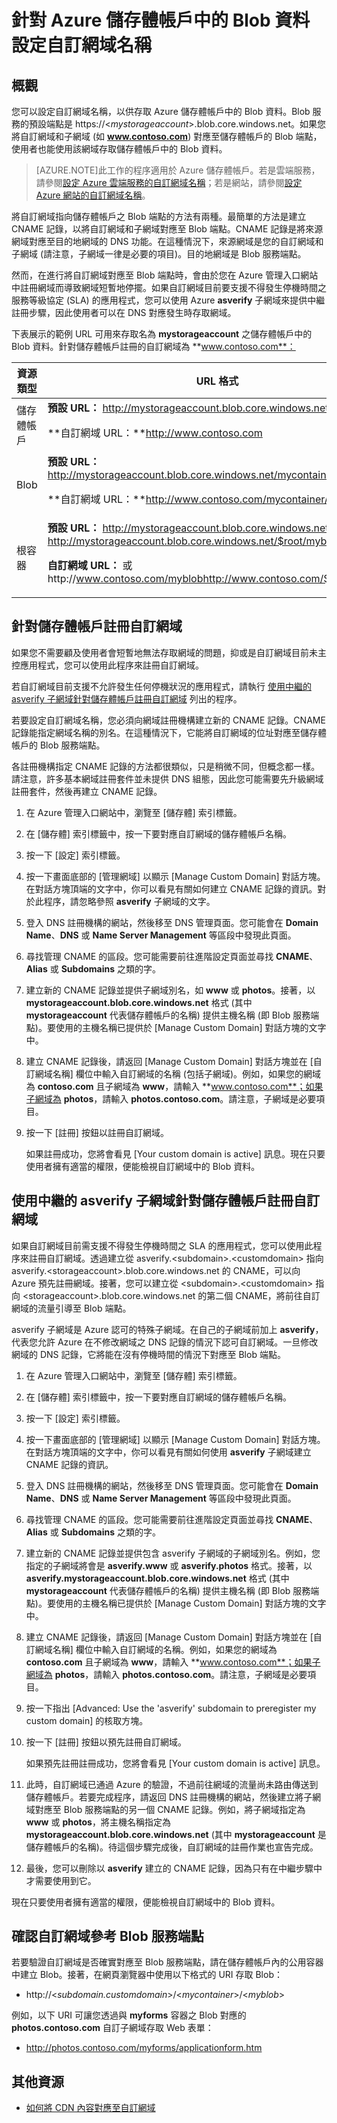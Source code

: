 <properties 
	pageTitle="針對 Azure 儲存體帳戶中的 Blob 資料設定網域名稱 | Microsoft Azure" 
	description="了解如何設定自訂網域名稱，用以存取 Azure 儲存體帳戶中的 Blob 資料。" 
	services="storage" 
	documentationCenter="" 
	authors="tamram" 
	manager="adinah" 
	editor=""/>

<tags 
	ms.service="storage" 
	ms.workload="storage" 
	ms.tgt_pltfrm="na" 
	ms.devlang="na" 
	ms.topic="article" 
	ms.date="06/18/2015" 
	ms.author="tamram"/>


# 針對 Azure 儲存體帳戶中的 Blob 資料設定自訂網域名稱

## 概觀

您可以設定自訂網域名稱，以供存取 Azure 儲存體帳戶中的 Blob 資料。Blob 服務的預設端點是 https://<*mystorageaccount*>.blob.core.windows.net。如果您將自訂網域和子網域 (如 **www.contoso.com**) 對應至儲存體帳戶的 Blob 端點，使用者也能使用該網域存取儲存體帳戶中的 Blob 資料。


> [AZURE.NOTE]此工作的程序適用於 Azure 儲存體帳戶。若是雲端服務，請參閱<a href = "/develop/net/common-tasks/custom-dns/">設定 Azure 雲端服務的自訂網域名稱</a>；若是網站，請參閱<a href="/develop/net/common-tasks/custom-dns-web-site/">設定 Azure 網站的自訂網域名稱</a>。

將自訂網域指向儲存體帳戶之 Blob 端點的方法有兩種。最簡單的方法是建立 CNAME 記錄，以將自訂網域和子網域對應至 Blob 端點。CNAME 記錄是將來源網域對應至目的地網域的 DNS 功能。在這種情況下，來源網域是您的自訂網域和子網域 (請注意，子網域一律是必要的項目)。目的地網域是 Blob 服務端點。

然而，在進行將自訂網域對應至 Blob 端點時，會由於您在 Azure 管理入口網站中註冊網域而導致網域短暫地停擺。如果自訂網域目前要支援不得發生停機時間之服務等級協定 (SLA) 的應用程式，您可以使用 Azure **asverify** 子網域來提供中繼註冊步驟，因此使用者可以在 DNS 對應發生時存取網域。

下表展示的範例 URL 可用來存取名為 **mystorageaccount** 之儲存體帳戶中的 Blob 資料。針對儲存體帳戶註冊的自訂網域為 **www.contoso.com**：

資源類型|URL 格式
---|---
儲存體帳戶|**預設 URL：** http://mystorageaccount.blob.core.windows.net<p>**自訂網域 URL：**http://www.contoso.com</td>
Blob|**預設 URL：** http://mystorageaccount.blob.core.windows.net/mycontainer/myblob<p>**自訂網域 URL：**http://www.contoso.com/mycontainer/myblob
根容器|**預設 URL：** http://mystorageaccount.blob.core.windows.net/myblob或 http://mystorageaccount.blob.core.windows.net/$root/myblob<p>**自訂網域 URL：** 或http://www.contoso.com/myblobhttp://www.contoso.com/$root/myblob

## 針對儲存體帳戶註冊自訂網域

如果您不需要顧及使用者會短暫地無法存取網域的問題，抑或是自訂網域目前未主控應用程式，您可以使用此程序來註冊自訂網域。

若自訂網域目前支援不允許發生任何停機狀況的應用程式，請執行 <a href="#register-asverify">使用中繼的 asverify 子網域針對儲存體帳戶註冊自訂網域</a> 列出的程序。

若要設定自訂網域名稱，您必須向網域註冊機構建立新的 CNAME 記錄。CNAME 記錄能指定網域名稱的別名。在這種情況下，它能將自訂網域的位址對應至儲存體帳戶的 Blob 服務端點。

各註冊機構指定 CNAME 記錄的方法都很類似，只是稍微不同，但概念都一樣。請注意，許多基本網域註冊套件並未提供 DNS 組態，因此您可能需要先升級網域註冊套件，然後再建立 CNAME 記錄。

1.  在 Azure 管理入口網站中，瀏覽至 [儲存體] 索引標籤。

2.  在 [儲存體] 索引標籤中，按一下要對應自訂網域的儲存體帳戶名稱。

3.  按一下 [設定] 索引標籤。

4.  按一下畫面底部的 [管理網域] 以顯示 [Manage Custom Domain] 對話方塊。在對話方塊頂端的文字中，你可以看見有關如何建立 CNAME 記錄的資訊。對於此程序，請忽略參照 **asverify** 子網域的文字。

5.  登入 DNS 註冊機構的網站，然後移至 DNS 管理頁面。您可能會在 **Domain Name**、**DNS** 或 **Name Server Management** 等區段中發現此頁面。

6.  尋找管理 CNAME 的區段。您可能需要前往進階設定頁面並尋找 **CNAME**、**Alias** 或 **Subdomains** 之類的字。

7.  建立新的 CNAME 記錄並提供子網域別名，如 **www** 或 **photos**。接著，以 **mystorageaccount.blob.core.windows.net** 格式 (其中 **mystorageaccount** 代表儲存體帳戶的名稱) 提供主機名稱 (即 Blob 服務端點)。要使用的主機名稱已提供於 [Manage Custom Domain] 對話方塊的文字中。

8.  建立 CNAME 記錄後，請返回 [Manage Custom Domain] 對話方塊並在 [自訂網域名稱] 欄位中輸入自訂網域的名稱 (包括子網域)。例如，如果您的網域為 **contoso.com** 且子網域為 **www**，請輸入 **www.contoso.com**；如果子網域為 **photos**，請輸入 **photos.contoso.com**。請注意，子網域是必要項目。

9. 按一下 [註冊] 按鈕以註冊自訂網域。

	如果註冊成功，您將會看見 [Your custom domain is active] 訊息。現在只要使用者擁有適當的權限，便能檢視自訂網域中的 Blob 資料。

## 使用中繼的 asverify 子網域針對儲存體帳戶註冊自訂網域

如果自訂網域目前需支援不得發生停機時間之 SLA 的應用程式，您可以使用此程序來註冊自訂網域。透過建立從 asverify.&lt;subdomain&gt;.&lt;customdomain&gt; 指向 asverify.&lt;storageaccount&gt;.blob.core.windows.net 的 CNAME，可以向 Azure 預先註冊網域。接著，您可以建立從 &lt;subdomain&gt;.&lt;customdomain&gt; 指向 &lt;storageaccount&gt;.blob.core.windows.net 的第二個 CNAME，將前往自訂網域的流量引導至 Blob 端點。

asverify 子網域是 Azure 認可的特殊子網域。在自己的子網域前加上 **asverify**，代表您允許 Azure 在不修改網域之 DNS 記錄的情況下認可自訂網域。一旦修改網域的 DNS 記錄，它將能在沒有停機時間的情況下對應至 Blob 端點。

1.  在 Azure 管理入口網站中，瀏覽至 [儲存體] 索引標籤。

2.  在 [儲存體] 索引標籤中，按一下要對應自訂網域的儲存體帳戶名稱。

3.  按一下 [設定] 索引標籤。

4.  按一下畫面底部的 [管理網域] 以顯示 [Manage Custom Domain] 對話方塊。在對話方塊頂端的文字中，你可以看見有關如何使用 **asverify** 子網域建立 CNAME 記錄的資訊。

5.  登入 DNS 註冊機構的網站，然後移至 DNS 管理頁面。您可能會在 **Domain Name**、**DNS** 或 **Name Server Management** 等區段中發現此頁面。

6.  尋找管理 CNAME 的區段。您可能需要前往進階設定頁面並尋找 **CNAME**、**Alias** 或 **Subdomains** 之類的字。

7.  建立新的 CNAME 記錄並提供包含 asverify 子網域的子網域別名。例如，您指定的子網域將會是 **asverify.www** 或 **asverify.photos** 格式。接著，以 **asverify.mystorageaccount.blob.core.windows.net** 格式 (其中 **mystorageaccount** 代表儲存體帳戶的名稱) 提供主機名稱 (即 Blob 服務端點)。要使用的主機名稱已提供於 [Manage Custom Domain] 對話方塊的文字中。

8.  建立 CNAME 記錄後，請返回 [Manage Custom Domain] 對話方塊並在 [自訂網域名稱] 欄位中輸入自訂網域的名稱。例如，如果您的網域為 **contoso.com** 且子網域為 **www**，請輸入 **www.contoso.com**；如果子網域為 **photos**，請輸入 **photos.contoso.com**。請注意，子網域是必要項目。

9.	按一下指出 [Advanced: Use the 'asverify' subdomain to preregister my custom domain] 的核取方塊。

10. 按一下 [註冊] 按鈕以預先註冊自訂網域。

	如果預先註冊註冊成功，您將會看見 [Your custom domain is active] 訊息。

11. 此時，自訂網域已通過 Azure 的驗證，不過前往網域的流量尚未路由傳送到儲存體帳戶。若要完成程序，請返回 DNS 註冊機構的網站，然後建立將子網域對應至 Blob 服務端點的另一個 CNAME 記錄。例如，將子網域指定為 **www** 或 **photos**，將主機名稱指定為 **mystorageaccount.blob.core.windows.net** (其中 **mystorageaccount** 是儲存體帳戶的名稱)。待這個步驟完成後，自訂網域的註冊作業也宣告完成。

12. 最後，您可以刪除以 **asverify** 建立的 CNAME 記錄，因為只有在中繼步驟中才需要使用到它。

現在只要使用者擁有適當的權限，便能檢視自訂網域中的 Blob 資料。

## 確認自訂網域參考 Blob 服務端點

若要驗證自訂網域是否確實對應至 Blob 服務端點，請在儲存體帳戶內的公用容器中建立 Blob。接著，在網頁瀏覽器中使用以下格式的 URI 存取 Blob：

-   http://<*subdomain.customdomain*>/<*mycontainer*>/<*myblob*>

例如，以下 URI 可讓您透過與 **myforms** 容器之 Blob 對應的 **photos.contoso.com** 自訂子網域存取 Web 表單：

-   http://photos.contoso.com/myforms/applicationform.htm

## 其他資源

-   <a href="http://msdn.microsoft.com/library/azure/gg680307.aspx">如何將 CDN 內容對應至自訂網域</a>
 

<!---HONumber=August15_HO6-->